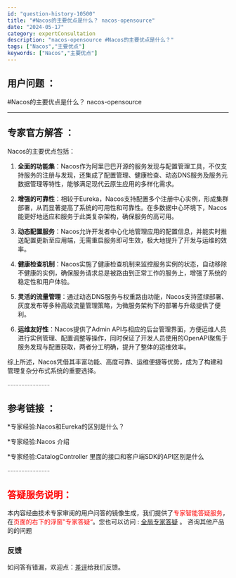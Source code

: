 ```yaml
---
id: "question-history-10500"
title: "#Nacos的主要优点是什么？ nacos-opensource"
date: "2024-05-17"
category: expertConsultation
description: "nacos-opensource #Nacos的主要优点是什么？"
tags: ["Nacos","主要优点"]
keywords: ["Nacos","主要优点"]
---
```


## 用户问题 ： 
 #Nacos的主要优点是什么？ nacos-opensource 

---------------
## 专家官方解答 ：

Nacos的主要优点包括：

1. **全面的功能集**：Nacos作为阿里巴巴开源的服务发现与配置管理工具，不仅支持服务的注册与发现，还集成了配置管理、健康检查、动态DNS服务及服务元数据管理等特性，能够满足现代云原生应用的多样化需求。

2. **增强的可靠性**：相较于Eureka，Nacos支持配置多个注册中心实例，形成集群部署，从而显著提高了系统的可用性和可靠性。在多数据中心环境下，Nacos能更好地适应和服务于此类复杂架构，确保服务的高可用。

3. **动态配置服务**：Nacos允许开发者中心化地管理应用的配置信息，并能实时推送配置更新至应用端，无需重启服务即可生效，极大地提升了开发与运维的效率。

4. **健康检查机制**：Nacos实施了健康检查机制来监控服务实例的状态，自动移除不健康的实例，确保服务请求总是被路由到正常工作的服务上，增强了系统的稳定性和用户体验。

5. **灵活的流量管理**：通过动态DNS服务与权重路由功能，Nacos支持蓝绿部署、灰度发布等多种高级流量管理策略，为微服务架构下的部署与升级提供了便利。

6. **运维友好性**：Nacos提供了Admin API与相应的后台管理界面，方便运维人员进行实例管理、配置调整等操作，同时保证了开发人员使用的OpenAPI聚焦于服务发现与配置获取，两者分工明确，提升了整体的运维效率。

综上所述，Nacos凭借其丰富功能、高度可靠、运维便捷等优势，成为了构建和管理复杂分布式系统的重要选择。


<font color="#949494">---------------</font> 


## 参考链接 ：

*专家经验:Nacos和Eureka的区别是什么？ 
 
 *专家经验:Nacos 介绍 
 
 *专家经验:CatalogController 里面的接口和客户端SDK的API区别是什么 


 <font color="#949494">---------------</font> 
 


## <font color="#FF0000">答疑服务说明：</font> 

本内容经由技术专家审阅的用户问答的镜像生成，我们提供了<font color="#FF0000">专家智能答疑服务</font>，在<font color="#FF0000">页面的右下的浮窗”专家答疑“</font>。您也可以访问 : [全局专家答疑](https://opensource.alibaba.com/chatBot) 。 咨询其他产品的的问题

### 反馈
如问答有错漏，欢迎点：[差评](https://ai.nacos.io/user/feedbackByEnhancerGradePOJOID?enhancerGradePOJOId=13697)给我们反馈。
